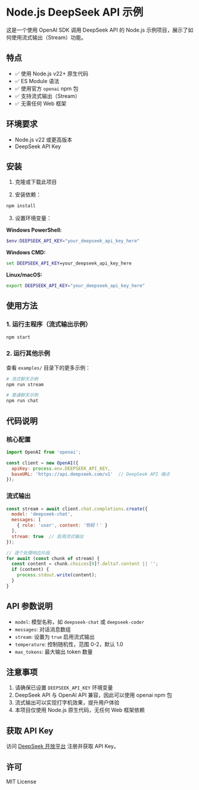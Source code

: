 # Node.js DeepSeek API 示例

这是一个使用 OpenAI SDK 调用 DeepSeek API 的 Node.js 示例项目，展示了如何使用流式输出（Stream）功能。

## 特点

- ✅ 使用 Node.js v22+ 原生代码
- ✅ ES Module 语法
- ✅ 使用官方 `openai` npm 包
- ✅ 支持流式输出（Stream）
- ✅ 无需任何 Web 框架

## 环境要求

- Node.js v22 或更高版本
- DeepSeek API Key

## 安装

1. 克隆或下载此项目

2. 安装依赖：
```bash
npm install
```

3. 设置环境变量：

**Windows PowerShell:**
```powershell
$env:DEEPSEEK_API_KEY="your_deepseek_api_key_here"
```

**Windows CMD:**
```cmd
set DEEPSEEK_API_KEY=your_deepseek_api_key_here
```

**Linux/macOS:**
```bash
export DEEPSEEK_API_KEY="your_deepseek_api_key_here"
```

## 使用方法

### 1. 运行主程序（流式输出示例）

```bash
npm start
```

### 2. 运行其他示例

查看 `examples/` 目录下的更多示例：

```bash
# 流式聊天示例
npm run stream

# 普通聊天示例
npm run chat
```

## 代码说明

### 核心配置

```javascript
import OpenAI from 'openai';

const client = new OpenAI({
  apiKey: process.env.DEEPSEEK_API_KEY,
  baseURL: 'https://api.deepseek.com/v1'  // DeepSeek API 端点
});
```

### 流式输出

```javascript
const stream = await client.chat.completions.create({
  model: 'deepseek-chat',
  messages: [
    { role: 'user', content: '你好！' }
  ],
  stream: true  // 启用流式输出
});

// 逐个处理响应片段
for await (const chunk of stream) {
  const content = chunk.choices[0]?.delta?.content || '';
  if (content) {
    process.stdout.write(content);
  }
}
```

## API 参数说明

- `model`: 模型名称，如 `deepseek-chat` 或 `deepseek-coder`
- `messages`: 对话消息数组
- `stream`: 设置为 `true` 启用流式输出
- `temperature`: 控制随机性，范围 0-2，默认 1.0
- `max_tokens`: 最大输出 token 数量

## 注意事项

1. 请确保已设置 `DEEPSEEK_API_KEY` 环境变量
2. DeepSeek API 与 OpenAI API 兼容，因此可以使用 openai npm 包
3. 流式输出可以实现打字机效果，提升用户体验
4. 本项目仅使用 Node.js 原生代码，无任何 Web 框架依赖

## 获取 API Key

访问 [DeepSeek 开放平台](https://platform.deepseek.com/) 注册并获取 API Key。

## 许可

MIT License

